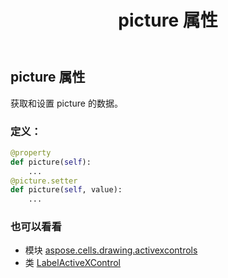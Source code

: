 ﻿---
title: picture 属性
second_title: Aspose.Cells for Python via .NET API 参考文献
description:
type: docs
weight: 230
url: /zh/python-net/aspose.cells.drawing.activexcontrols/labelactivexcontrol/picture/
is_root: false
---
## picture 属性

获取和设置 picture 的数据。
### 定义：
```python
@property
def picture(self):
    ...
@picture.setter
def picture(self, value):
    ...
```

### 也可以看看
* 模块 [aspose.cells.drawing.activexcontrols](../../)
* 类 [LabelActiveXControl](/cells/zh/python-net/aspose.cells.drawing.activexcontrols/labelactivexcontrol)
